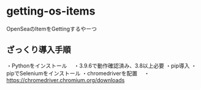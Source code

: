 # getting-os-items
OpenSeaのItemをGettingするやーつ


## ざっくり導入手順

・Pythonをインストール
　・3.9.6で動作確認済み、3.8以上必要
・pip導入
・pipでSeleniumをインストール
・chromedriverを配置
　・https://chromedriver.chromium.org/downloads